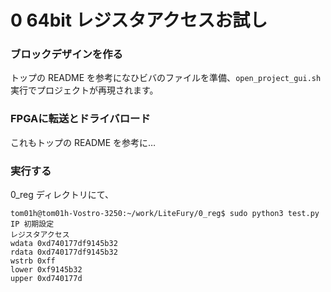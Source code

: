 # 0 64bit レジスタアクセスお試し

### ブロックデザインを作る

トップの README を参考になひビバのファイルを準備、`open_project_gui.sh` 実行でプロジェクトが再現されます。

### FPGAに転送とドライバロード

これもトップの README を参考に…

### 実行する

0_reg ディレクトリにて、

```
tom01h@tom01h-Vostro-3250:~/work/LiteFury/0_reg$ sudo python3 test.py 
IP 初期設定
レジスタアクセス
wdata 0xd740177df9145b32
rdata 0xd740177df9145b32
wstrb 0xff
lower 0xf9145b32
upper 0xd740177d
```

